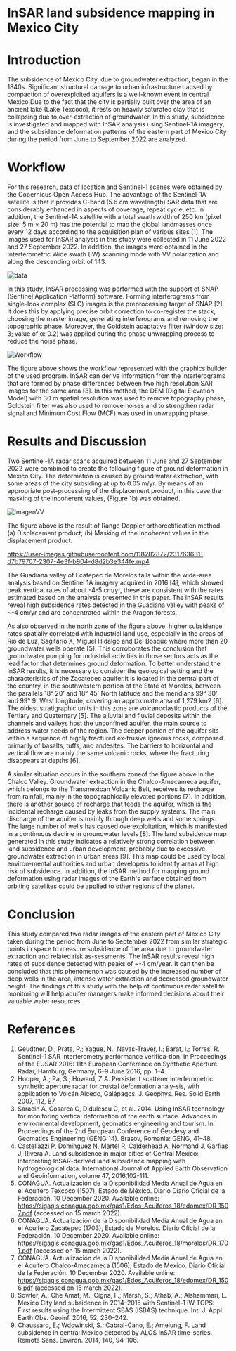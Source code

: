 # InSAR land subsidence mapping in Mexico City

# Introduction
The subsidence of Mexico City, due to groundwater extraction, began in the 1840s. Significant structural damage to urban infrastructure caused by compaction of overexploited aquifers is a well-known event in central Mexico.Due to the fact that the city is partially built over the area of an ancient lake (Lake Texcoco), it rests on heavily saturated clay that is collapsing due to over-extraction of groundwater.  In this study, subsidence is investigated and mapped with InSAR analysis using Sentinel-1A imagery, and the subsidence deformation patterns of the eastern part of Mexico City during the period from June to September 2022 are analyzed.

# Workflow
For this research, data of location and Sentinel-1 scenes were obtained by the Copernicus Open Access Hub. The advantage of the Sentinel-1A satellite is that it provides C-band (5.6 cm wavelength) SAR data that are considerably enhanced in aspects of coverage, repeat cycle, etc. In addition, the Sentinel-1A satellite with a total swath width of 250 km (pixel size: 5 m × 20 m) has the potential to map the global landmasses once every 12 days according to the acquisition plan of various sites [1]. The images used for InSAR analysis in this study were collected in 11 June 2022 and 27 September 2022. In addition, the images were obtained in the Interferometric Wide swath (IW) scanning mode with VV polarization and along the descending orbit of 143.

![data](https://user-images.githubusercontent.com/118282872/231750806-f9b651f6-1701-4f8b-a264-f3a38e5ba83d.png)

In this study, InSAR processing was performed with the support of SNAP (Sentinel Application Platform) software. Forming interferograms from single-look complex (SLC) images is the preprocessing target of SNAP [2]. It does this by applying precise orbit correction to co-register the stack, choosing the master image, generating interferograms and removing the topographic phase. Moreover, the Goldstein adaptative filter (window size: 3; value of α: 0.2) was applied during the phase unwrapping process to reduce the noise phase.

![Workflow](https://user-images.githubusercontent.com/118282872/231753042-4a5adbee-c45d-454a-b720-6af29c7ced78.png)

The figure above shows the workflow represented with the graphics builder of the used program. InSAR can derive information from the interferograms that are formed by phase differences between two high resolution SAR images for the same area [3]. In this method, the DEM (Digital Elevation Model) with 30 m spatial resolution was used to remove topography phase, Goldstein filter was also used to remove noises and to strengthen radar signal and Minimum Cost Flow (MCF) was used in unwrapping phase.

# Results and Discussion
Two Sentinel-1A radar scans acquired between 11 June and 27 September 2022 were combined to create the following figure of ground deformation in Mexico City. The deformation is caused by ground water extraction, with some areas of the city subsiding at up to 0.05 m/yr. By means of an appropriate post-processing of the displacement product, in this case the masking of the incoherent values, (Figure 1b) was obtained.

![ImagenVV](https://user-images.githubusercontent.com/118282872/231756659-7287292d-4aa7-499b-869c-f404da913755.png)

The figure above is the result of Range Doppler orthorectification method: (a) Displacement product; (b) Masking of the incoherent values in the displacement product.

https://user-images.githubusercontent.com/118282872/231763631-d7b79707-2307-4e3f-b904-d8d2b3e344fe.mp4

The Guadiana valley of Ecatepec de Morelos falls within the wide-area analysis based on Sentinel 1A imagery acquired in 2016 [4], which showed peak vertical rates of about -4-5 cm/yr, these are consistent with the rates estimated based on the analysis presented in this paper. The InSAR results reveal high subsidence rates detected in the Guadiana valley with peaks of ~-4 cm/yr and are concentrated within the Aragon forests.




As also observed in the north zone of the figure above, higher subsidence rates spatially correlated with industrial land use, especially in the areas of Rio de Luz, Sagitario X, Miguel Hidalgo and Del Bosque where more than 20 groundwater wells operate [5]. This corroborates the conclusion that groundwater pumping for industrial activities in those sectors acts as the lead factor that determines ground deformation.
To better understand the InSAR results, it is necessary to consider the geological setting and the characteristics of the Zacatepec aquifer.It is located in the central part of the country, in the southwestern portion of the State of Morelos, between the parallels 18° 20' and 18° 45' North latitude and the meridians 99° 30' and 99° 9' West longitude, covering an approximate area of 1,279 km2 [6].
The oldest stratigraphic units in this zone are volcanoclastic products of the Tertiary and Quaternary [5]. The alluvial and fluvial deposits within the channels and valleys host the unconfined aquifer, the main source to address water needs of the region. The deeper portion of the aquifer sits within a sequence of highly fractured ex-trusive igneous rocks, composed primarily of basalts, tuffs, and andesites. The barriers to horizontal and vertical flow are mainly the same volcanic rocks, where the fracturing disappears at depths [6].



A similar situation occurs in the southern zoneof the figure above in the Chalco Valley. Groundwater extraction in the Chalco-Amecameca aquifer, which belongs to the Transmexican Volcanic Belt, receives its recharge from rainfall, mainly in the topographically elevated portions [7]. In addition, there is another source of recharge that feeds the aquifer, which is the incidental recharge caused by leaks from the supply systems. The main discharge of the aquifer is mainly through deep wells and some springs. The large number of wells has caused overexploitation, which is manifested in a continuous decline in groundwater levels [8].
The land subsidence map generated in this study indicates a relatively strong correlation between land subsidence and urban development, probably due to excessive groundwater extraction in urban areas [9]. This map could be used by local environ-mental authorities and urban developers to identify areas at high risk of subsidence. In addition, the InSAR method for mapping ground deformation using radar images of the Earth's surface obtained from orbiting satellites could be applied to other regions of the planet.

# Conclusion
This study compared two radar images of the eastern part of Mexico City taken during the period from June to September 2022 from similar strategic points in space to measure subsidence of the area due to groundwater extraction and related risk as-sessments. The InSAR results reveal high rates of subsidence detected with peaks of ~-4 cm/year. It can then be concluded that this phenomenon was caused by the increased number of deep wells in the area, intense water extraction and decreased groundwater height. 
The findings of this study with the help of continuous radar satellite monitoring will help aquifer managers make informed decisions about their valuable water resources.


# References
1. Geudtner, D.; Prats, P.; Yague, N.; Navas-Traver, I.; Barat, I.; Torres, R. Sentinel-1 SAR interferometry performance verifica-tion. In Proceedings of the EUSAR 2016: 11th European Conference on Synthetic Aperture Radar, Hamburg, Germany, 6–9 June 2016; pp. 1–4.
2. Hooper, A.; Pa, S.; Howard, Z.A. Persistent scatterer interferometric synthetic aperture radar for crustal deformation analy-sis, with application to Volcán Alcedo, Galápagos. J. Geophys. Res. Solid Earth 2007, 112, B7.
3. Saracin A, Cosarca C, Didulescu C, et al. 2014. Using InSAR technology for monitoring vertical deformation of the earth surface. Advances in environmental development, geomatics engineering and tourism. In: Proceedings of the 2nd European Conference of Geodesy and Geomatics Engineering (GENG 14). Brasov, Romania: GENG, 41–48.
4. Castellazzi P, Domínguez N, Martel R, Calderhead A, Normand J, Gárfias J, Rivera A. Land subsidence in major cities of Central Mexico: Interpreting InSAR-derived land subsidence mapping with hydrogeological data. International Journal of Applied Earth Observation and Geoinformation, volume 47, 2016,102-111.
5. CONAGUA. Actualización de la Disponibilidad Media Anual de Agua en el Acuífero Texcoco (1507), Estado de México. Diario Diario Oficial de la Federación. 10 December 2020. Available online: https://sigagis.conagua.gob.mx/gas1/Edos_Acuiferos_18/edomex/DR_1507.pdf (accessed on 15 march 2022).
6. CONAGUA. Actualización de la Disponibilidad Media Anual de Agua en el Acuífero Zacatepec (1703), Estado de Morelos. Diario Oficial de la Federación. 10 December 2020. Available online: https://sigagis.conagua.gob.mx/gas1/Edos_Acuiferos_18/morelos/DR_1701.pdf (accessed on 15 march 2022).
7. CONAGUA. Actualización de la Disponibilidad Media Anual de Agua en el Acuífero Chalco-Amecameca (1506), Estado de Mexico. Diario Oficial de la Federación. 10 December 2020. Available online: https://sigagis.conagua.gob.mx/gas1/Edos_Acuiferos_18/edomex/DR_1506.pdf (accessed on 15 march 2022). 
8. Sowter, A.; Che Amat, M.; Cigna, F.; Marsh, S.; Athab, A.; Alshammari, L. Mexico City land subsidence in 2014–2015 with Sentinel-1 IW TOPS: First results using the Intermittent SBAS (ISBAS) technique. Int. J. Appl. Earth Obs. Geoinf. 2016, 52, 230–242.
9. Chaussard, E.; Wdowinski, S.; Cabral-Cano, E.; Amelung, F. Land subsidence in central Mexico detected by ALOS InSAR time-series. Remote Sens. Environ. 2014, 140, 94–106.
